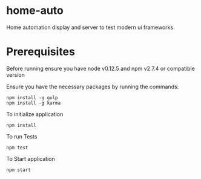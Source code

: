 # home-auto
Home automation display and server to test modern ui frameworks.

# Prerequisites
Before running ensure you have node v0.12.5 and npm v2.7.4 or compatible version

Ensure you have the necessary packages by running the commands:

    npm install -g gulp
    npm install -g karma

To initialize application

    npm install

To run Tests

    npm test
    
To Start application

    npm start
    
